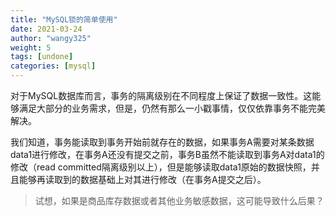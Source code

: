 ```yaml
---
title: "MySQL锁的简单使用"
date: 2021-03-24
author: "wangy325"
weight: 5
tags: [undone]
categories: [mysql]
---
```


对于MySQL数据库而言，事务的隔离级别在不同程度上保证了数据一致性。这能够满足大部分的业务需求，但是，仍然有那么一小戳事情，仅仅依靠事务不能完美解决。

我们知道，事务能读取到事务开始前就存在的数据，如果事务A需要对某条数据data1进行修改，在事务A还没有提交之前，事务B虽然不能读取到事务A对data1的修改（read committed隔离级别以上），但是能够读取data1原始的数据快照，并且能够再读取到的数据基础上对其进行修改（在事务A提交之后）。

<!--more-->

> 试想，如果是商品库存数据或者其他业务敏感数据，这可能导致什么后果？



#

